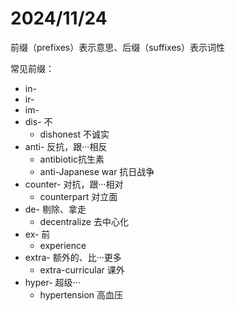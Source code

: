 # 2024/11/24
前缀（prefixes）表示意思、后缀（suffixes）表示词性

常见前缀：
- in- 
- ir- 
- im- 
- dis- 不
  - dishonest 不诚实
- anti- 反抗，跟···相反
  - antibiotic抗生素
  - anti-Japanese war 抗日战争
- counter- 对抗，跟···相对
  - counterpart 对立面
- de- 剔除、拿走
  - decentralize 去中心化
- ex- 前
  - experience
- extra- 额外的、比···更多
  - extra-curricular 课外
- hyper- 超级···
  - hypertension 高血压
